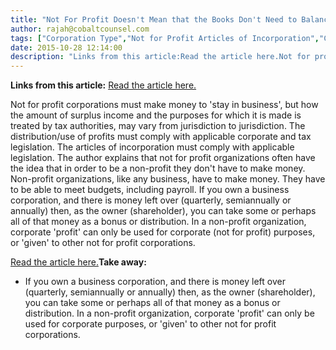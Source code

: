 ```yaml
---
title: "Not For Profit Doesn't Mean that the Books Don't Need to Balance!"
author: rajah@cobaltcounsel.com
tags: ["Corporation Type","Not for Profit Articles of Incorporation","Company Formation","Rajah"]
date: 2015-10-28 12:14:00
description: "Links from this article:Read the article here.Not for profit corporations must make money to 'stay in business', but how the amount of surplus..."
---
```


**Links from this article:**
[Read the article here.](http://www.heraldtribune.com/article/20150629/COLUMNIST/150629711/2127?Title=What-is-a-non-profit-and-do-you-want-one-)

Not for profit corporations must make money to 'stay in business', but how the amount of surplus income and the purposes for which it is made is treated by tax authorities, may vary from jurisdiction to jurisdiction. The distribution/use of profits must comply with applicable corporate and tax legislation. The articles of incorporation must comply with applicable legislation. The author explains that not for profit organizations often have the idea that in order to be a non-profit they don't have to make money. Non-profit organizations, like any business, have to make money. They have to be able to meet budgets, including payroll. If you own a business corporation, and there is money left over (quarterly, semiannually or annually) then, as the owner (shareholder), you can take some or perhaps all of that money as a bonus or distribution. In a non-profit organization, corporate 'profit' can only be used for corporate (not for profit) purposes, or 'given' to other not for profit corporations.

[Read the article here.](http://www.heraldtribune.com/article/20150629/COLUMNIST/150629711/2127?Title=What-is-a-non-profit-and-do-you-want-one-)**Take away:**
- If you own a business corporation, and there is money left over (quarterly, semiannually or annually) then, as the owner (shareholder), you can take some or perhaps all of that money as a bonus or distribution. In a non-profit organization, corporate 'profit' can only be used for corporate purposes, or 'given' to other not for profit corporations.

 